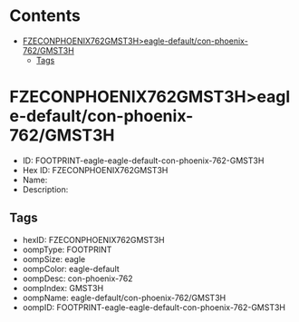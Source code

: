 



Contents
========

* [FZECONPHOENIX762GMST3H>eagle-default/con-phoenix-762/GMST3H](#fzeconphoenix762gmst3heagle-defaultcon-phoenix-762gmst3h)
	* [Tags](#tags)

# FZECONPHOENIX762GMST3H>eagle-default/con-phoenix-762/GMST3H

- ID: FOOTPRINT-eagle-eagle-default-con-phoenix-762-GMST3H
- Hex ID: FZECONPHOENIX762GMST3H
- Name: 
- Description: 

## Tags

- hexID: FZECONPHOENIX762GMST3H
- oompType: FOOTPRINT
- oompSize: eagle
- oompColor: eagle-default
- oompDesc: con-phoenix-762
- oompIndex: GMST3H
- oompName: eagle-default/con-phoenix-762/GMST3H
- oompID: FOOTPRINT-eagle-eagle-default-con-phoenix-762-GMST3H
